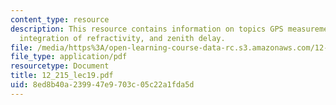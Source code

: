 ```yaml
---
content_type: resource
description: This resource contains information on topics GPS measurements, troposhere,
  integration of refractivity, and zenith delay.
file: /media/https%3A/open-learning-course-data-rc.s3.amazonaws.com/12-215-modern-navigation-fall-2006/8ed8b40a239947e9703c05c22a1fda5d_12_215_lec19.pdf
file_type: application/pdf
resourcetype: Document
title: 12_215_lec19.pdf
uid: 8ed8b40a-2399-47e9-703c-05c22a1fda5d
---
```

